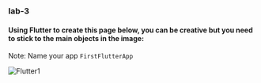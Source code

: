 ### lab-3

#### Using Flutter to create this page below, you can be creative but you need to stick to the main objects in the image:

Note: Name your app `FirstFlutterApp`


![Flutter1](https://user-images.githubusercontent.com/74452750/203798624-ecf65522-b76f-4104-876e-694c5806fc48.jpeg)